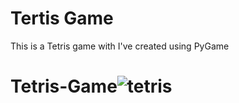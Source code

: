 # Tertis Game
This is a Tetris game with I've created using PyGame 


# Tetris-Game![tetris](https://user-images.githubusercontent.com/105198655/170966594-1cfa0ec7-3a20-4255-aea7-66ba659ae8c2.png)
